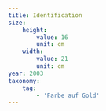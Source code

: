 ```yaml
---
title: Identification
size:
    height:
        value: 16
        unit: cm
    width:
        value: 21
        unit: cm
year: 2003
taxonomy:
    tag:
        - 'Farbe auf Gold'
---
```

